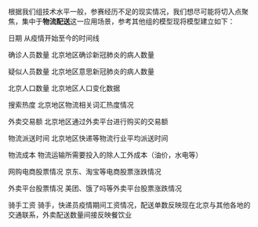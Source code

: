 根据我们组技术水平一般，参赛经历不足的现实情况，我们想尽可能将切入点聚焦，集中于**物流配送**这一应用场景，参考其他组的模型现将模型建立如下：

日期 从疫情开始至今的时间线

确诊人员数量 北京地区确诊新冠肺炎的病人数量

疑似人员数量 北京地区意思新冠肺炎的病人数量

北京人口数量 北京地区人口变化数据

搜索热度 北京地区物流相关词汇热度情况

外卖交易额 北京地区通过外卖平台进行购买的交易额

物流派送时间 北京地区快递等物流行业平均派送时间

物流成本 物流运输所需要投入的除人工外成本（油价，水电等）

网购电商股票情况 京东、淘宝等电商股票涨跌情况

外卖平台股票情况 美团、饿了吗等外卖平台股票涨跌情况

骑手工资
骑手，快递员疫情期间工资情况，配送单数反映现在北京与其他各地的交通联系，外卖配送数量间接反映餐饮业
